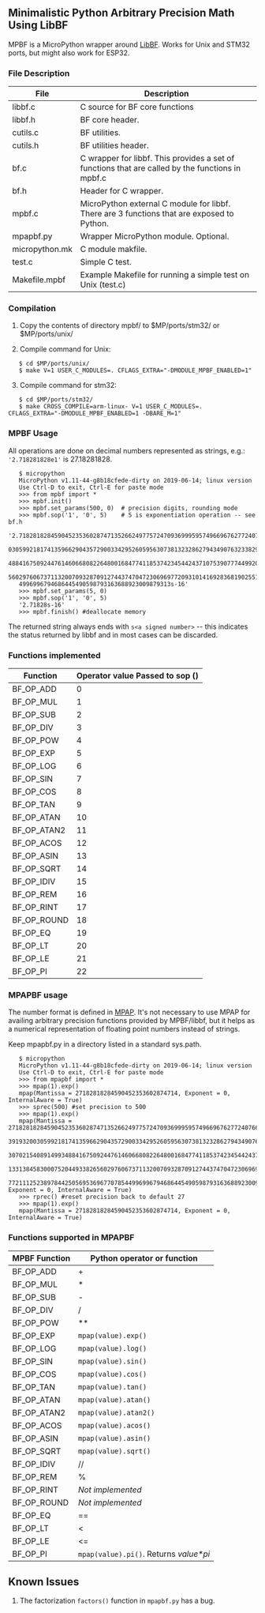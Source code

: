 ## Minimalistic Python Arbitrary Precision Math Using LibBF
MPBF is a MicroPython wrapper around [LibBF](https://bellard.org/libbf/).
Works for Unix and STM32 ports, but might also work for ESP32.

### File Description


| File  | Description 
| ------------- | ------------- 
| libbf.c  | C source for BF core functions 
| libbf.h | BF core header.  
|cutils.c | BF utilities.    
|cutils.h | BF utilities header.
|bf.c | C wrapper for libbf. This provides a set of functions that are called by the functions in mpbf.c   
|bf.h | Header for C wrapper.                             
|mpbf.c| MicroPython external C module for libbf. There are 3 functions that are exposed to Python.
|mpapbf.py | Wrapper MicroPython module. Optional.
|micropython.mk| C module makfile.                       
|test.c | Simple C test.
|Makefile.mpbf| Example Makefile for running a simple test on Unix (test.c) 

### Compilation
1. Copy the contents of directory mpbf/ to $MP/ports/stm32/ or $MP/ports/unix/

2. Compile command for Unix:
```
   $ cd $MP/ports/unix/
   $ make V=1 USER_C_MODULES=. CFLAGS_EXTRA="-DMODULE_MPBF_ENABLED=1"
```  
3. Compile command for stm32:
```
   $ cd $MP/ports/stm32/
   $ make CROSS_COMPILE=arm-linux- V=1 USER_C_MODULES=. CFLAGS_EXTRA="-DMODULE_MPBF_ENABLED=1 -DBARE_M=1"
```   
### MPBF Usage

All operations are done on decimal numbers represented as strings, e.g.:
`'2.718281828e1'` is 27.18281828.

```
   $ micropython
   MicroPython v1.11-44-g8b18cfede-dirty on 2019-06-14; linux version
   Use Ctrl-D to exit, Ctrl-E for paste mode
   >>> from mpbf import *
   >>> mpbf.init()
   >>> mpbf.set_params(500, 0)  # precision digits, rounding mode
   >>> mpbf.sop('1', '0', 5)    # 5 is exponentiation operation -- see bf.h
   '2.7182818284590452353602874713526624977572470936999595749669676277240766303535475945713821785251664274274663919320
   0305992181741359662904357290033429526059563073813232862794349076323382988075319525101901157383418793070215408914993
   4884167509244761460668082264800168477411853742345442437107539077744992069551702761838606261331384583000752044933826
   5602976067371132007093287091274437470472306969772093101416928368190255151086574637721112523897844250569536967707854
   4996996794686445490598793163688923009879313s-16'
   >>> mpbf.set_params(5, 0)
   >>> mpbf.sop('1', '0', 5)
   '2.71828s-16'
   >>> mpbf.finish() #deallocate memory
```
The returned string always ends with `s<a signed number>` -- this indicates the status returned by libbf and in most cases
can be discarded.

### Functions implemented
|Function| Operator value Passed to sop ()|
|------------|-----------------------------|
| BF_OP_ADD  | 0
| BF_OP_MUL  | 1
| BF_OP_SUB  | 2
| BF_OP_DIV  | 3
| BF_OP_POW  | 4
| BF_OP_EXP  | 5
| BF_OP_LOG  | 6
| BF_OP_SIN  | 7
| BF_OP_COS  | 8
| BF_OP_TAN  | 9
| BF_OP_ATAN | 10
| BF_OP_ATAN2| 11
| BF_OP_ACOS | 12
| BF_OP_ASIN | 13
| BF_OP_SQRT | 14
| BF_OP_IDIV | 15
| BF_OP_REM  | 16
| BF_OP_RINT | 17
| BF_OP_ROUND| 18
| BF_OP_EQ   | 19
| BF_OP_LT   | 20
| BF_OP_LE   | 21
| BF_OP_PI   | 22


### MPAPBF usage
The number format is defined in [MPAP](https://github.com/hacksterous/mpap). It's not necessary
to use MPAP for availing arbitrary precision functions provided by MPBF/libbf, but it helps as a numerical
representation of floating point numbers instead of strings.

Keep mpapbf.py in a directory listed in a standard sys.path.
```   
   $ micropython
   MicroPython v1.11-44-g8b18cfede-dirty on 2019-06-14; linux version
   Use Ctrl-D to exit, Ctrl-E for paste mode
   >>> from mpapbf import *
   >>> mpap(1).exp()
   mpap(Mantissa = 27182818284590452353602874714, Exponent = 0, InternalAware = True)
   >>> sprec(500) #set precision to 500
   >>> mpap(1).exp()
   mpap(Mantissa = 2718281828459045235360287471352662497757247093699959574966967627724076630353547594571382178525166427427466    
   3919320030599218174135966290435729003342952605956307381323286279434907632338298807531952510190115738341879
   3070215408914993488416750924476146066808226480016847741185374234544243710753907774499206955170276183860626
   1331384583000752044933826560297606737113200709328709127443747047230696977209310141692836819025515108657463
   77211125238978442505695369677078544996996794686445490598793163688923009879313, Exponent = 0, InternalAware = True)
   >>> rprec() #reset precision back to default 27
   >>> mpap(1).exp()
   mpap(Mantissa = 27182818284590452353602874714, Exponent = 0, InternalAware = True)
```   
### Functions supported in MPAPBF

|MPBF Function | Python operator or function |
|------------|-----------------------------|
| BF_OP_ADD  | +
| BF_OP_MUL  | *
| BF_OP_SUB  | -
| BF_OP_DIV  | /
| BF_OP_POW  | **
| BF_OP_EXP  | `mpap(value).exp()`
| BF_OP_LOG  | `mpap(value).log()`
| BF_OP_SIN  | `mpap(value).sin()`
| BF_OP_COS  | `mpap(value).cos()`
| BF_OP_TAN  | `mpap(value).tan()`
| BF_OP_ATAN | `mpap(value).atan()`
| BF_OP_ATAN2| `mpap(value).atan2()`
| BF_OP_ACOS | `mpap(value).acos()`
| BF_OP_ASIN | `mpap(value).asin()`
| BF_OP_SQRT | `mpap(value).sqrt()`
| BF_OP_IDIV | //
| BF_OP_REM  | %
| BF_OP_RINT | *Not implemented*
| BF_OP_ROUND| *Not implemented*
| BF_OP_EQ   | ==
| BF_OP_LT   | <
| BF_OP_LE   | <=
| BF_OP_PI   | `mpap(value).pi()`. Returns *value\*pi*

## Known Issues

1. The factorization `factors()` function in `mpapbf.py` has a bug.

   

